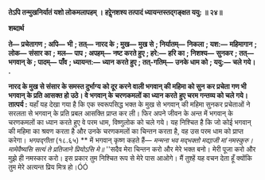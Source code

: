 **तेऽपि तन्मुखनिर्यातं यशो लोकमलापहम् ।** **हरेॢनशश्य तत्पादं ध्यायन्तस्तद्गङ्क्षत ययु: ॥ २४॥** 

**शब्दार्थ** 

**ते—** **प्रचेतागण** **; अपि—** **भी** **; तत्—** **नारद के** **; मुख—** **मुख से** **; निर्यातम्—** **निकला** **; यश:—** **महिमागान** **; लोक—** **संसार का** **;** **मल—** **पाप** **; अपहम्—** **नष्ट करते हुए** **; हरे:—** **हरि का** **; निशश्य—** **सुनकर** **; तत्—** **भगवान् के** **; पादम्—** **पाँव** **; ध्यायन्त:—** **ध्यान** **करते हुए** **; तत्-गतिम्—** **उनके धाम को** **; ययु:—** **चले गये।** **.** 

**नारद के मुख से संसार के समस्त दुर्भाग्य को दूर करने वाली भगवान् की महिमा को सुन** **कर प्रचेता गण भी भगवान् के प्रति आसक्त हो उठे। वे भगवान् के चरणकमलों का ध्यान करते** **हुए चरम गन्तव्य को चले गये।** **तात्पर्य :** यहाँ यह देखा गया है कि एक स्वरूपसिद्ध भक्त के मुख से भगवान् की महिमा सुनकर प्रचेताओं ने सरलता से भगवान् के प्रति प्रबल आसक्ति प्राप्त कर ली। फिर अपने जीवन के अन्त में भगवान् के चरणकमलों का ध्यान करते हुए वे परम धाम, विष्णुलोक को चले गये। यह निश्चित है कि जो कोई भगवान् की महिमा का श्रवण करता है और उनके चरणकमलों का चिन्तन करता है, वह उस परम धाम को प्राप्त करेगा। *भगवद्गीता* (१८.६५) ** में भगवान् कृष्ण कहते हैं— *मन्मना भव मद्भक्तो मद्याजी मां नमस्कुरु।* *मामेवैष्यसि सत्यं ते प्रतिजाने प्रियोऽसि मे॥* ''सदैव मेरा चिन्तन करो और मेरे भक्त बनो। मेरी पूजा करो और मुझे ही नमस्कार करो। इस प्रकार तुम निश्चित रूप से मेरे पास आओगे। मैं तुश्हें यह वचन देता हूँ क्योंकि तुम मेरे अत्यन्त प्रिय मित्र हो।ÓÓ  